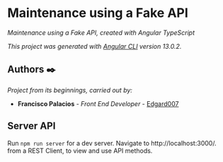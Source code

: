 # Maintenance using a Fake API

_Maintenance using a Fake API, created with Angular TypeScript_

_This project was generated with [Angular CLI](https://github.com/angular/angular-cli) version 13.0.2._

## Authors ✒️

_Project from its beginnings, carried out by:_

- **Francisco Palacios** - _Front End Developer_ - [Edgard007](https://github.com/Edgard007)
##  Server API

Run `npm run server` for a dev server. Navigate to http://localhost:3000/. from a REST Client, to view and use API methods.